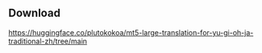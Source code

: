 ## Download
https://huggingface.co/plutokokoa/mt5-large-translation-for-yu-gi-oh-ja-traditional-zh/tree/main